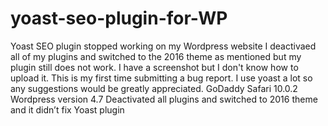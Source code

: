# yoast-seo-plugin-for-WP
Yoast SEO plugin stopped working on my Wordpress website
I deactivaed all of my plugins and switched to the 2016 theme as mentioned but my plugin still does not work. I have a screenshot but I don't know how to upload it. This is my first time submitting a bug report. I use yoast a lot so any suggestions would be greatly appreciated. 
GoDaddy
Safari 10.0.2
Wordpress version 4.7
Deactivated all plugins and switched to 2016 theme and it didn’t fix Yoast plugin
